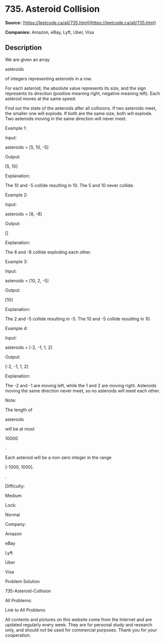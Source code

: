 # 735. Asteroid Collision

**Source:** [https://leetcode.ca/all/735.html](https://leetcode.ca/all/735.html)

**Companies:** Amazon, eBay, Lyft, Uber, Visa

## Description

We are given an array

asteroids

of integers representing asteroids in a row.

For each asteroid, the absolute value represents its size, and the sign represents its
        direction (positive meaning right, negative meaning left). Each asteroid moves at the same
        speed.

Find out the state of the asteroids after all collisions. If two asteroids meet, the smaller
        one will explode. If both are the same size, both will explode. Two asteroids moving in the
        same direction will never meet.

Example 1:

Input:

asteroids = [5, 10, -5]

Output:

[5, 10]

Explanation:

The 10 and -5 collide resulting in 10.  The 5 and 10 never collide.

Example 2:

Input:

asteroids = [8, -8]

Output:

[]

Explanation:

The 8 and -8 collide exploding each other.

Example 3:

Input:

asteroids = [10, 2, -5]

Output:

[10]

Explanation:

The 2 and -5 collide resulting in -5.  The 10 and -5 collide resulting in 10.

Example 4:

Input:

asteroids = [-2, -1, 1, 2]

Output:

[-2, -1, 1, 2]

Explanation:

The -2 and -1 are moving left, while the 1 and 2 are moving right.
Asteroids moving the same direction never meet, so no asteroids will meet each other.

Note:

The length of

asteroids

will be at most

10000

.

Each asteroid will be a non-zero integer in the range

[-1000, 1000].

.

Difficulty:

Medium

Lock:

Normal

Company:

Amazon

eBay

Lyft

Uber

Visa

Problem Solution

735-Asteroid-Collision

All Problems:

Link to All Problems

All contents and pictures on this website come from the Internet and are updated regularly every week. They are for personal study and research only, and should not be used for commercial purposes. Thank you for your cooperation.

